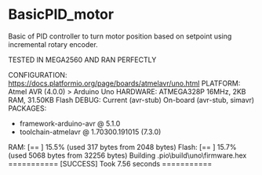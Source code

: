 # BasicPID_motor
Basic of PID controller to turn motor position based on setpoint using incremental rotary encoder.

TESTED IN MEGA2560 AND RAN PERFECTLY


CONFIGURATION: https://docs.platformio.org/page/boards/atmelavr/uno.html
PLATFORM: Atmel AVR (4.0.0) > Arduino Uno
HARDWARE: ATMEGA328P 16MHz, 2KB RAM, 31.50KB Flash 
DEBUG: Current (avr-stub) On-board (avr-stub, simavr)
PACKAGES:
 - framework-arduino-avr @ 5.1.0
 - toolchain-atmelavr @ 1.70300.191015 (7.3.0)
   
RAM:   [==        ]  15.5% (used 317 bytes from 2048 bytes)
Flash: [==        ]  15.7% (used 5068 bytes from 32256 bytes)
Building .pio\build\uno\firmware.hex
=========== [SUCCESS] Took 7.56 seconds ===========
